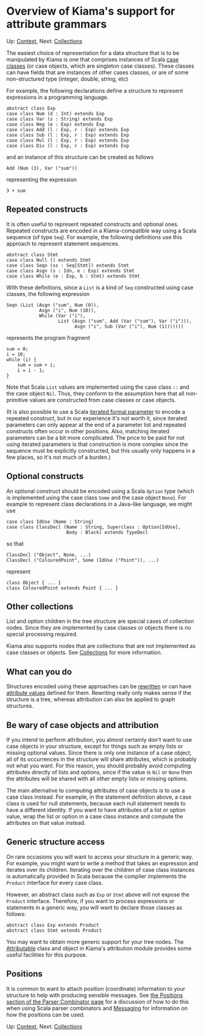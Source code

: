 # Overview of Kiama's support for attribute grammars

Up: [Context](Context.md), Next: [Collections](Collections.md)

The easiest choice of representation for a data structure that is to
be manipulated by Kiama is one that comprises instances of Scala
[case classes](http://www.scala-lang.org/node/107)
(or case objects, which are singleton case classes).  These classes
can have fields that are instances of other cases classes, or are
of some non-structured type (integer, double, string, etc)

For example, the following declarations define a structure to
represent expressions in a programming language.

```
abstract class Exp
case class Num (d : Int) extends Exp
case class Var (s : String) extends Exp
case class Neg (e : Exp) extends Exp
case class Add (l : Exp, r : Exp) extends Exp
case class Sub (l : Exp, r : Exp) extends Exp
case class Mul (l : Exp, r : Exp) extends Exp
case class Div (l : Exp, r : Exp) extends Exp
```

and an instance of this structure can be created as follows

```
Add (Num (3), Var ("sum"))
```

representing the expression

```
3 + sum
```

## Repeated constructs

It is often useful to represent repeated constructs and optional ones.
Repeated constructs are encoded in a Kiama-compatible way using a
Scala sequence (of type `Seq`). For example, the following definitions
use this approach to represent statement sequences.

```
abstract class Stmt
case class Null () extends Stmt
case class Seqn (ss : Seq[Stmt]) extends Stmt
case class Asgn (s : Idn, e : Exp) extends Stmt
case class While (e : Exp, b : Stmt) extends Stmt
```

With these definitions, since a `List` is a kind of `Seq` constructed
using case classes, the following expression

```
Seqn (List (Asgn ("sum", Num (0)),
            Asgn ("i", Num (10)),
            While (Var ("i"),
                   List (Asgn ("sum", Add (Var ("sum"), Var ("i"))),
                         Asgn ("i", Sub (Var ("i"), Num (1)))))))
```

represents the program fragment

```
sum = 0;
i = 10;
while (i) {
    sum = sum + i;
    i = i - 1;
}
```

Note that Scala `List` values are implemented using the case class
`::` and the case object `Nil`. Thus, they conform to the assumption
here that all non-primitive values are constructed from case classes
or case objects.

(It is also possible to use a Scala
[iterated formal parameter](http://www.scala-lang.org/node/122) to
encode a repeated construct, but in our experience it's not worth it,
since iterated parameters can only appear at the end of a parameter
list and repeated constructs often occur in other positions. Also,
matching iterated parameters can be a bit more complicated. The price
to be paid for not using iterated parameters is that construction is
more complex since the sequence must be explicitly constructed, but
this usually only happens in a few places, so it's not much of a
burden.)

## Optional constructs

An optional construct should be encoded using a Scala `Option` type
(which is implemented using the case class `Some` and the case object
`None`). For example to represent class declarations in a Java-like
language, we might use

```
case class IdUse (Name : String)
case class ClassDecl (Name : String, Superclass : Option[IdUse],
                      Body : Block) extends TypeDecl
```

so that

```
ClassDecl ("Object", None, ...)
ClassDecl ("ColouredPoint", Some (IdUse ("Point")), ...)
```

represent

```
class Object { ... }
class ColouredPoint extends Point { ... }
```

## Other collections

List and option children in the tree structure are special cases of
collection nodes. Since they are implemented by case classes or objects
there is no special processing required.

Kiama also supports nodes that are collections that are not implemented
as case classes or objects. See [Collections](Collections.md) for more information.

## What can you do

Structures encoded using these approaches can be [rewritten](Rewriting.md)
or can have [attribute values](Attribution.md) defined for them. Rewriting
really only makes sense if the structure is a tree, whereas
attribution can also be applied to graph structures.

## Be wary of case objects and attribution

If you intend to perform attribution, you almost certainly don't want
to use case objects in your structure, except for things such as empty
lists or missing optional values. Since there is only one instance of
a case object, all of its occurrences in the structure will share
attributes, which is probably not what you want. For this reason, you
should probably avoid computing attributes directly of lists and
options, since if the value is `Nil` or `None` then the attributes
will be shared with all other empty lists or missing options.

The main alternative to computing attributes of case objects is to use
a case class instead. For example, in the statement definition above,
a case class is used for null statements, because each null statement
needs to have a different identity. If you want to have attributes of
a list or option value, wrap the list or option in a case class
instance and compute the attributes on that value instead.

## Generic structure access

On rare occasions you will want to access your structure in a generic
way. For example, you might want to write a method that takes an
expression and iterates over its children. Iterating over the children
of case class instances is automatically provided in Scala because the
compiler implements the `Product` interface for every case class.

However, an abstract class such as `Exp` or `Stmt` above will not
expose the `Product` interface. Therefore, if you want to process
expressions or statements in a generic way, you will want to declare
those classes as follows:

```
abstract class Exp extends Product
abstract class Stmt extends Product
```

You may want to obtain more generic support for your tree nodes. The
[Attributable](Attribution.md#markdown-header-attributable) class and object in Kiama's
attribution module provides some useful facilities for this purpose.

## Positions

It is common to want to attach position (coordinate) information to
your structure to help with producing sensible messages. See
[the Positions section of the Parser Combinator page](ParserCombs.md#markdown-header-positions) for a discussion of how to do this when using
Scala parser combinators and [Messaging](Messaging.md) for information on how the
positions can be used.

Up: [Context](Context.md), Next: [Collections](Collections.md)
